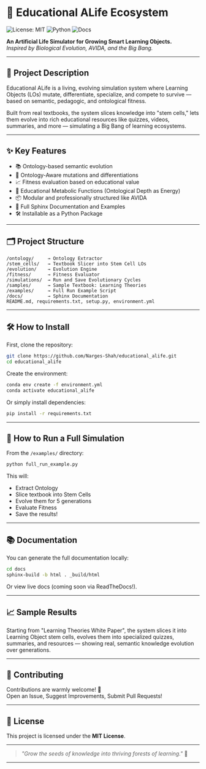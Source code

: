 # 🌌 Educational ALife Ecosystem

![License: MIT](https://img.shields.io/badge/License-MIT-yellow.svg)
![Python](https://img.shields.io/badge/Python-3.9-blue.svg)
![Docs](https://img.shields.io/badge/Docs-Sphinx-green.svg)

**An Artificial Life Simulator for Growing Smart Learning Objects.**  
*Inspired by Biological Evolution, AVIDA, and the Big Bang.*

---

## 🚀 Project Description

Educational ALife is a living, evolving simulation system where Learning Objects (LOs) mutate, differentiate, specialize, and compete to survive — based on semantic, pedagogic, and ontological fitness.

Built from real textbooks, the system slices knowledge into "stem cells," lets them evolve into rich educational resources like quizzes, videos, summaries, and more — simulating a Big Bang of learning ecosystems.

---

## ✨ Key Features

- 📚 Ontology-based semantic evolution
- 🧬 Ontology-Aware mutations and differentiations
- 📈 Fitness evaluation based on educational value
- 🌱 Educational Metabolic Functions (Ontological Depth as Energy)
- 📦 Modular and professionally structured like AVIDA
- 🧪 Full Sphinx Documentation and Examples
- 🛠 Installable as a Python Package

---

## 🗂 Project Structure

```
/ontology/     → Ontology Extractor
/stem_cells/   → Textbook Slicer into Stem Cell LOs
/evolution/    → Evolution Engine
/fitness/      → Fitness Evaluator
/simulations/  → Run and Save Evolutionary Cycles
/samples/      → Sample Textbook: Learning Theories
/examples/     → Full Run Example Script
/docs/         → Sphinx Documentation
README.md, requirements.txt, setup.py, environment.yml
```

---

## 🛠 How to Install

First, clone the repository:

```bash
git clone https://github.com/Narges-Shah/educational_alife.git
cd educational_alife
```

Create the environment:

```bash
conda env create -f environment.yml
conda activate educational_alife
```

Or simply install dependencies:

```bash
pip install -r requirements.txt
```

---

## 🚀 How to Run a Full Simulation

From the `/examples/` directory:

```bash
python full_run_example.py
```

This will:
- Extract Ontology
- Slice textbook into Stem Cells
- Evolve them for 5 generations
- Evaluate Fitness
- Save the results!

---

## 📚 Documentation

You can generate the full documentation locally:

```bash
cd docs
sphinx-build -b html . _build/html
```

Or view live docs (coming soon via ReadTheDocs!).

---

## 📈 Sample Results

Starting from "Learning Theories White Paper", the system slices it into Learning Object stem cells, evolves them into specialized quizzes, summaries, and resources — showing real, semantic knowledge evolution over generations.

---

## 🤝 Contributing

Contributions are warmly welcome! 🌱  
Open an Issue, Suggest Improvements, Submit Pull Requests!

---

## 📝 License

This project is licensed under the **MIT License**.

---

> *"Grow the seeds of knowledge into thriving forests of learning."* 🌳

---